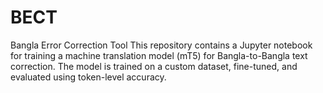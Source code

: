 # BECT

Bangla Error Correction Tool
This repository contains a Jupyter notebook for training a machine translation model (mT5) for Bangla-to-Bangla text correction. The model is trained on a custom dataset, fine-tuned, and evaluated using token-level accuracy.
